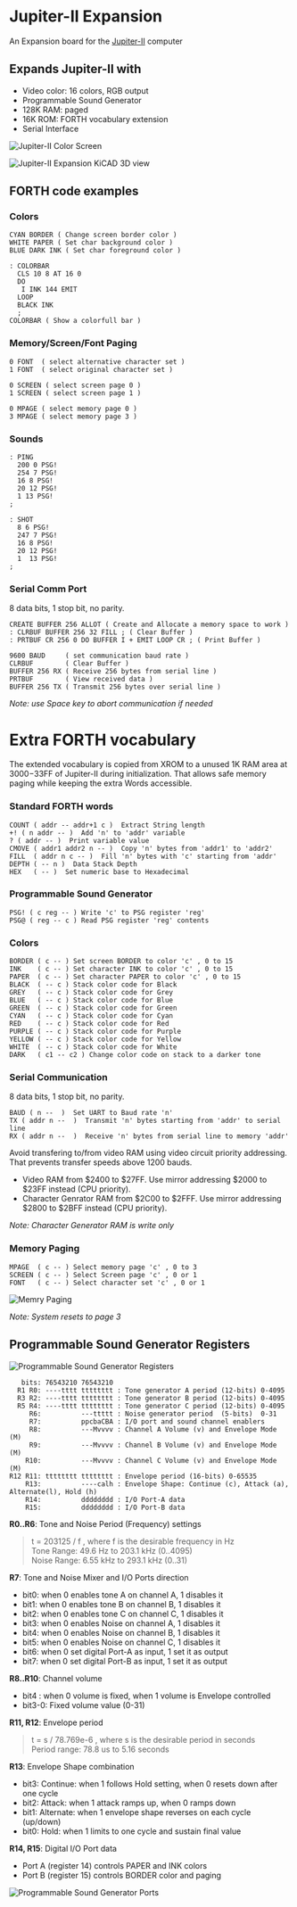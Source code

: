 # Jupiter-II Expansion
An Expansion board for the [Jupiter-II](https://github.com/ricaflops/Jupiter-II) computer

## Expands Jupiter-II with
- Video color: 16 colors, RGB output
- Programmable Sound Generator
- 128K RAM: paged
- 16K ROM: FORTH vocabulary extension
- Serial Interface

![Jupiter-II Color Screen](Jupiter-II_color.jpg)

![Jupiter-II Expansion KiCAD 3D view](Jupiter-II_expansion.jpg)

## FORTH code examples

### Colors
```
CYAN BORDER ( Change screen border color )
WHITE PAPER ( Set char background color )
BLUE DARK INK ( Set char foreground color ) 

: COLORBAR
  CLS 10 8 AT 16 0
  DO
   I INK 144 EMIT
  LOOP 
  BLACK INK
  ;
COLORBAR ( Show a colorfull bar )
```

### Memory/Screen/Font Paging
```
0 FONT  ( select alternative character set )
1 FONT  ( select original character set )

0 SCREEN ( select screen page 0 )
1 SCREEN ( select screen page 1 )

0 MPAGE ( select memory page 0 )
3 MPAGE ( select memory page 3 )
```

### Sounds
```
: PING
  200 0 PSG!
  254 7 PSG!
  16 8 PSG!
  20 12 PSG!
  1 13 PSG!
;

: SHOT
  8 6 PSG!
  247 7 PSG!
  16 8 PSG!
  20 12 PSG!
  1  13 PSG!
;
```

### Serial Comm Port
8 data bits, 1 stop bit, no parity.
```
CREATE BUFFER 256 ALLOT ( Create and Allocate a memory space to work )
: CLRBUF BUFFER 256 32 FILL ; ( Clear Buffer )
: PRTBUF CR 256 0 DO BUFFER I + EMIT LOOP CR ; ( Print Buffer )

9600 BAUD     ( set communication baud rate )
CLRBUF        ( Clear Buffer )
BUFFER 256 RX ( Receive 256 bytes from serial line )
PRTBUF        ( View received data )
BUFFER 256 TX ( Transmit 256 bytes over serial line )
```
*Note: use Space key to abort communication if needed*

# Extra FORTH vocabulary
The extended vocabulary is copied from XROM to a unused 1K RAM area at $3000-$33FF of Jupiter-II during initialization.
That allows safe memory paging while keeping the extra Words accessible.

### Standard FORTH words

```
COUNT ( addr -- addr+1 c )  Extract String length
+! ( n addr -- )  Add 'n' to 'addr' variable
? ( addr -- )  Print variable value
CMOVE ( addr1 addr2 n -- )  Copy 'n' bytes from 'addr1' to 'addr2'
FILL  ( addr n c -- )  Fill 'n' bytes with 'c' starting from 'addr'
DEPTH ( -- n )  Data Stack Depth
HEX   ( -- )  Set numeric base to Hexadecimal
```

### Programmable Sound Generator

```
PSG! ( c reg -- ) Write 'c' to PSG register 'reg'
PSG@ ( reg -- c ) Read PSG register 'reg' contents
```

### Colors

```
BORDER ( c -- ) Set screen BORDER to color 'c' , 0 to 15
INK    ( c -- ) Set character INK to color 'c' , 0 to 15
PAPER  ( c -- ) Set character PAPER to color 'c' , 0 to 15
BLACK  ( -- c ) Stack color code for Black
GREY   ( -- c ) Stack color code for Grey
BLUE   ( -- c ) Stack color code for Blue
GREEN  ( -- c ) Stack color code for Green
CYAN   ( -- c ) Stack color code for Cyan
RED    ( -- c ) Stack color code for Red
PURPLE ( -- c ) Stack color code for Purple
YELLOW ( -- c ) Stack color code for Yellow
WHITE  ( -- c ) Stack color code for White
DARK   ( c1 -- c2 ) Change color code on stack to a darker tone
```

### Serial Communication
8 data bits, 1 stop bit, no parity.

```
BAUD ( n --  )  Set UART to Baud rate 'n'
TX ( addr n --  )  Transmit 'n' bytes starting from 'addr' to serial line
RX ( addr n --  )  Receive 'n' bytes from serial line to memory 'addr'
```

Avoid transfering to/from video RAM using video circuit priority addressing. That prevents transfer speeds above 1200 bauds.
- Video RAM from $2400 to $27FF. Use mirror addressing $2000 to $23FF instead (CPU priority).
- Character Genrator RAM from $2C00 to $2FFF. Use mirror addressing $2800 to $2BFF instead (CPU priority).

*Note: Character Generator RAM is write only*

### Memory Paging
```
MPAGE  ( c -- ) Select memory page 'c' , 0 to 3
SCREEN ( c -- ) Select Screen page 'c' , 0 or 1
FONT   ( c -- ) Select character set 'c' , 0 or 1
```
![Memry Paging](mem_paging.png)

*Note: System resets to page 3*

## Programmable Sound Generator Registers
![Programmable Sound Generator Registers](psg_registers.png)

```
   bits: 76543210 76543210
  R1 R0: ----tttt tttttttt : Tone generator A period (12-bits) 0-4095
  R3 R2: ----tttt tttttttt : Tone generator B period (12-bits) 0-4095
  R5 R4: ----tttt tttttttt : Tone generator C period (12-bits) 0-4095
     R6:          ---ttttt : Noise generator period  (5-bits)  0-31
     R7:          ppcbaCBA : I/O port and sound channel enablers
     R8:          ---Mvvvv : Channel A Volume (v) and Envelope Mode (M)
     R9:          ---Mvvvv : Channel B Volume (v) and Envelope Mode (M)
    R10:          ---Mvvvv : Channel C Volume (v) and Envelope Mode (M)
R12 R11: tttttttt tttttttt : Envelope period (16-bits) 0-65535
    R13:          ----calh : Envelope Shape: Continue (c), Attack (a), Alternate(l), Hold (h)
    R14:          dddddddd : I/O Port-A data
    R15:          dddddddd : I/O Port-B data
```

**R0..R6**: Tone and Noise Period (Frequency) settings<br/>
> t = 203125 / f , where f is the desirable frequency in Hz<br/>
> Tone Range: 49.6 Hz to 203.1 kHz (0..4095)<br/>
> Noise Range: 6.55 kHz to 293.1 kHz (0..31)<br/>

**R7**: Tone and Noise Mixer and I/O Ports direction<br/>
- bit0: when 0 enables tone A on channel A, 1 disables it
- bit1: when 0 enables tone B on channel B, 1 disables it
- bit2: when 0 enables tone C on channel C, 1 disables it
- bit3: when 0 enables Noise on channel A, 1 disables it
- bit4: when 0 enables Noise on channel B, 1 disables it
- bit5: when 0 enables Noise on channel C, 1 disables it
- bit6: when 0 set digital Port-A as input, 1 set it as output
- bit7: when 0 set digital Port-B as input, 1 set it as output<br/>

**R8..R10**: Channel volume<br/>
- bit4  : when 0 volume is fixed, when 1 volume is Envelope controlled
- bit3-0: Fixed volume value (0-31)<br/>

**R11, R12**: Envelope period<br/>
> t = s / 78.769e-6 , where s is the desirable period in seconds<br/>
> Period range: 78.8 us to 5.16 seconds<br/>

**R13**: Envelope Shape combination<br/>
- bit3: Continue: when 1 follows Hold setting, when 0 resets down after one cycle
- bit2: Attack: when 1 attack ramps up, when 0 ramps down
- bit1: Alternate: when 1 envelope shape reverses on each cycle (up/down)
- bit0: Hold: when 1 limits to one cycle and sustain final value<br/>

**R14, R15**: Digital I/O Port data<br/>
- Port A (register 14) controls PAPER and INK colors
- Port B (register 15) controls BORDER color and paging<br/>

![Programmable Sound Generator Ports](psg_io-ports.png)
